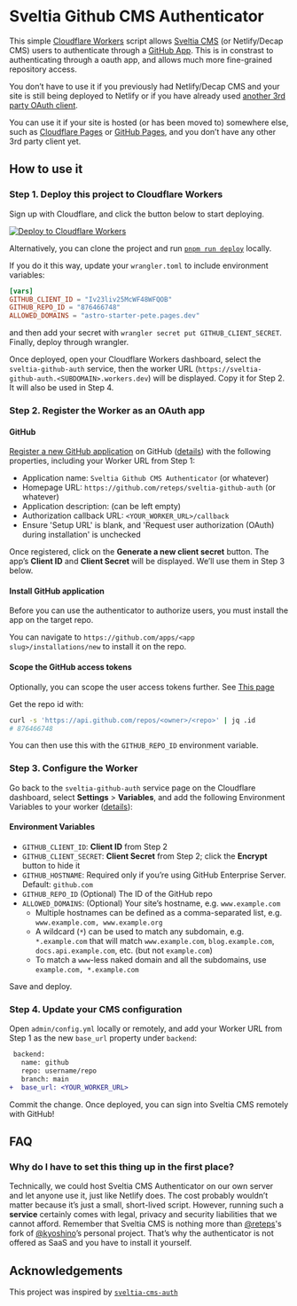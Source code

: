 # Sveltia Github CMS Authenticator

This simple [Cloudflare Workers](https://workers.cloudflare.com/) script allows [Sveltia CMS](https://github.com/sveltia/sveltia-cms) (or Netlify/Decap CMS) users to authenticate through a [GitHub App](https://docs.github.com/en/apps/creating-github-apps/about-creating-github-apps/about-creating-github-apps). This is in constrast to authenticating through a oauth app, and allows much more fine-grained repository access.

You don’t have to use it if you previously had Netlify/Decap CMS and your site is still being deployed to Netlify or if you have already used [another 3rd party OAuth client](https://decapcms.org/docs/external-oauth-clients/).

You can use it if your site is hosted (or has been moved to) somewhere else, such as [Cloudflare Pages](https://pages.cloudflare.com/) or [GitHub Pages](https://pages.github.com/), and you don’t have any other 3rd party client yet.

## How to use it

### Step 1. Deploy this project to Cloudflare Workers

Sign up with Cloudflare, and click the button below to start deploying.

[![Deploy to Cloudflare Workers](https://deploy.workers.cloudflare.com/button)](https://deploy.workers.cloudflare.com/?url=https://github.com/reteps/sveltia-github-auth)

Alternatively, you can clone the project and run [`pnpm run deploy`](https://developers.cloudflare.com/workers/wrangler/commands/#deploy) locally.

If you do it this way, update your `wrangler.toml` to include environment variables:

```toml
[vars]
GITHUB_CLIENT_ID = "Iv23liv25McWF48WFQOB"
GITHUB_REPO_ID = "876466748"
ALLOWED_DOMAINS = "astro-starter-pete.pages.dev"
```

and then add your secret with `wrangler secret put GITHUB_CLIENT_SECRET`. Finally, deploy through wrangler.

Once deployed, open your Cloudflare Workers dashboard, select the `sveltia-github-auth` service, then the worker URL (`https://sveltia-github-auth.<SUBDOMAIN>.workers.dev`) will be displayed. Copy it for Step 2. It will also be used in Step 4.

### Step 2. Register the Worker as an OAuth app

#### GitHub

[Register a new GitHub application](https://github.com/settings/apps/new) on GitHub ([details](https://docs.github.com/en/apps/creating-github-apps/registering-a-github-app/registering-a-github-app)) with the following properties, including your Worker URL from Step 1:

- Application name: `Sveltia Github CMS Authenticator` (or whatever)
- Homepage URL: `https://github.com/reteps/sveltia-github-auth` (or whatever)
- Application description: (can be left empty)
- Authorization callback URL: `<YOUR_WORKER_URL>/callback`
- Ensure 'Setup URL' is blank, and 'Request user authorization (OAuth) during installation' is unchecked

Once registered, click on the **Generate a new client secret** button. The app’s **Client ID** and **Client Secret** will be displayed. We’ll use them in Step 3 below.

#### Install GitHub application

Before you can use the authenticator to authorize users, you must install the app on the target repo.

You can navigate to `https://github.com/apps/<app slug>/installations/new` to install it on the repo.

#### Scope the GitHub access tokens

Optionally, you can scope the user access tokens further. See [This page](https://docs.github.com/en/apps/creating-github-apps/authenticating-with-a-github-app/generating-a-user-access-token-for-a-github-app#using-the-web-application-flow-to-generate-a-user-access-token)

Get the repo id with:

```bash
curl -s 'https://api.github.com/repos/<owner>/<repo>' | jq .id
# 876466748
```

You can then use this with the `GITHUB_REPO_ID` environment variable.

### Step 3. Configure the Worker

Go back to the `sveltia-github-auth` service page on the Cloudflare dashboard, select **Settings** > **Variables**, and add the following Environment Variables to your worker ([details](https://developers.cloudflare.com/workers/platform/environment-variables/#environment-variables-via-the-dashboard)):

#### Environment Variables

- `GITHUB_CLIENT_ID`: **Client ID** from Step 2
- `GITHUB_CLIENT_SECRET`: **Client Secret** from Step 2; click the **Encrypt** button to hide it
- `GITHUB_HOSTNAME`: Required only if you’re using GitHub Enterprise Server. Default: `github.com`
- `GITHUB_REPO_ID` (Optional) The ID of the GitHub repo
- `ALLOWED_DOMAINS`: (Optional) Your site’s hostname, e.g. `www.example.com`
  - Multiple hostnames can be defined as a comma-separated list, e.g. `www.example.com, www.example.org`
  - A wildcard (`*`) can be used to match any subdomain, e.g. `*.example.com` that will match `www.example.com`, `blog.example.com`, `docs.api.example.com`, etc. (but not `example.com`)
  - To match a `www`-less naked domain and all the subdomains, use `example.com, *.example.com`

Save and deploy.

### Step 4. Update your CMS configuration

Open `admin/config.yml` locally or remotely, and add your Worker URL from Step 1 as the new `base_url` property under `backend`:

```diff
 backend:
   name: github
   repo: username/repo
   branch: main
+  base_url: <YOUR_WORKER_URL>
```

Commit the change. Once deployed, you can sign into Sveltia CMS remotely with GitHub!

## FAQ

### Why do I have to set this thing up in the first place?

Technically, we could host Sveltia CMS Authenticator on our own server and let anyone use it, just like Netlify does. The cost probably wouldn’t matter because it’s just a small, short-lived script. However, running such a **service** certainly comes with legal, privacy and security liabilities that we cannot afford. Remember that Sveltia CMS is nothing more than [@reteps](https://github.com/reteps)'s fork of [@kyoshino](https://github.com/kyoshino)’s personal project. That’s why the authenticator is not offered as SaaS and you have to install it yourself.

## Acknowledgements

This project was inspired by [`sveltia-cms-auth`](https://github.com/sveltia/sveltia-cms-auth)
